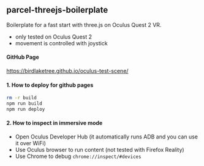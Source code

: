 ## parcel-threejs-boilerplate
Boilerplate for a fast start with three.js on Oculus Quest 2 VR.
- only tested on Oculus Quest 2
- movement is controlled with joystick

#### GitHub Page
https://birdlaketree.github.io/oculus-test-scene/

#### 1. How to deploy for github pages
```bash
rm -r build
npm run build
npm run deploy
```

#### 2. How to inspect in immersive mode
- Open Oculus Developer Hub (it automatically runs ADB and you can use it over WiFi)
- Use Oculus browser to run content (not tested with Firefox Reality)
- Use Chrome to debug `chrome://inspect/#devices`
